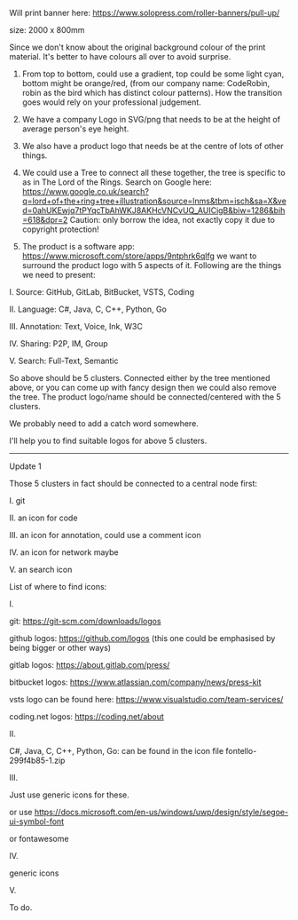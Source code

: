 Will print banner here: https://www.solopress.com/roller-banners/pull-up/

size: 2000 x 800mm

Since we don't know about the original background colour of the print material. It's better to have colours all over to avoid surprise.

1. From top to bottom, could use a gradient, top could be some light cyan, bottom might be orange/red, (from our company name: CodeRobin, robin as the bird which has distinct colour patterns). How the transition goes would rely on your professional judgement.

2. We have a company Logo in SVG/png that needs to be at the height of average person's eye height.

3. We also have a product logo that needs be at the centre of lots of other things.

4. We could use a Tree to connect all these together, the tree is specific to as in The Lord of the Rings. Search on Google here: https://www.google.co.uk/search?q=lord+of+the+ring+tree+illustration&source=lnms&tbm=isch&sa=X&ved=0ahUKEwjq7tPYqcTbAhWKJ8AKHcVNCvUQ_AUICigB&biw=1286&bih=618&dpr=2
Caution: only borrow the idea, not exactly copy it due to copyright protection!

5. The product is a software app: https://www.microsoft.com/store/apps/9ntphrk6qlfg we want to surround the product logo with 5 aspects of it. Following are the things we need to present:

I. Source: GitHub, GitLab, BitBucket, VSTS, Coding

II. Language: C#, Java, C, C++, Python, Go

III. Annotation: Text, Voice, Ink, W3C

IV. Sharing: P2P, IM, Group

V. Search: Full-Text, Semantic


So above should be 5 clusters. Connected either by the tree mentioned above, or you can come up with fancy design then we could also remove the tree. The product logo/name should be connected/centered with the 5 clusters.

We probably need to add a catch word somewhere.

I'll help you to find suitable logos for above 5 clusters.

---

Update 1

Those 5 clusters in fact should be connected to a central node first:

I. git

II. an icon for code

III. an icon for annotation, could use a comment icon

IV. an icon for network maybe

V. an search icon 

List of where to find icons:

I.

git: https://git-scm.com/downloads/logos

github logos: https://github.com/logos (this one could be emphasised by being bigger or other ways)

gitlab logos: https://about.gitlab.com/press/

bitbucket logos: https://www.atlassian.com/company/news/press-kit

vsts logo can be found here: https://www.visualstudio.com/team-services/

coding.net logos: https://coding.net/about

II.

C#, Java, C, C++, Python, Go: can be found in the icon file fontello-299f4b85-1.zip

III.

Just use generic icons for these.

or use https://docs.microsoft.com/en-us/windows/uwp/design/style/segoe-ui-symbol-font

or fontawesome

IV.

generic icons

V.

To do.

